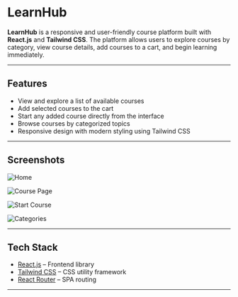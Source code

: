 # LearnHub

**LearnHub** is a responsive and user-friendly course platform built with **React.js** and **Tailwind CSS**. The platform allows users to explore courses by category, view course details, add courses to a cart, and begin learning immediately.

---

## Features

- View and explore a list of available courses
- Add selected courses to the cart
- Start any added course directly from the interface
- Browse courses by categorized topics
- Responsive design with modern styling using Tailwind CSS

---

## Screenshots
 
![Home](./screenshots/screenshot1.png)

![Course Page](./screenshots/screenshot2.png)

![Start Course](./screenshots/screenshot3.png)

![Categories](./screenshots/screenshot4.png)

---

## Tech Stack

- [React.js](https://reactjs.org/) – Frontend library
- [Tailwind CSS](https://tailwindcss.com/) – CSS utility framework
- [React Router](https://reactrouter.com/) – SPA routing

---
